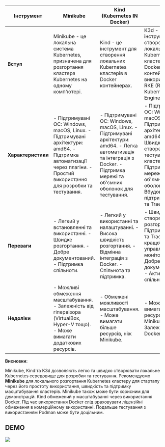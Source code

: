 | **Інструмент**               | **Minikube**                   | **Kind (Kubernetes IN Docker)** | **k3d**                         |
| ---------------------------- | ------------------------------ | ------------------------------- | ------------------------------ |
| **Вступ**                     | Minikube - це локальна система Kubernetes, призначена для розгортання кластера Kubernetes на одному комп'ютері. | Kind - це інструмент для створення локальних Kubernetes кластерів в Docker контейнерах. | K3d - це інструмент для створення локальних Kubernetes кластерів в Docker контейнерах з використанням RKE (Rancher Kubernetes Engine). |
| **Характеристики**            | - Підтримувані ОС: Windows, macOS, Linux. - Підтримувані архітектури: amd64. - Підтримка автоматизації через плагіни. - Простий використання для розробки та тестування. | - Підтримувані ОС: Windows, macOS, Linux. - Підтримувані архітектури: amd64. - Легка автоматизація та інтеграція з Docker. - Підтримка мережі та об'ємних оболонок для тестування. | - Підтримувані ОС: Windows, macOS, Linux. - Підтримувані архітектури: amd64. - Швидке створення та тестування кластерів. - Підтримка мережі та об'ємних оболонок. - Вбудована підтримка Helm та Traefik. |
| **Переваги**                  | - Легкий у встановленні та використанні. - Швидке розгортання. - Добре документований. - Підтримка спільноти. | - Легкий у використанні та налаштуванні. - Висока швидкість розгортання. - Відмінна інтеграція з Docker. - Спільнота та підтримка. | - Швидке створення та розгортання. - Підтримка Helm та Traefik для кращої управління та моніторингу. - Добре документований. - Активна спільнота. |
| **Недоліки**                 | - Можливі обмеження масштабування. - Залежність від гіпервізора (VirtualBox, Hyper-V тощо). - Може вимагати додаткових ресурсів. | - Обмежені можливості масштабування. - Може вимагати більше ресурсів, ніж Minikube. | - Може вимагати більше ресурсів, ніж Minikube. - Залежність від Docker. |

**Висновки:**

Minikube, Kind та K3d дозволяють легко та швидко створювати локальне Kubernetes середовище для розробки та тестування.
Рекомендуємо **Minikube** для локального розгортання Kubernetes кластеру для стартапу через його простоту використання, швидкість та підтримку масштабування кластерів.
Minikube також може бути корисним для демонстрацій. Kind обмежений у масштабуванні через використання Docker.
Під час використання Docker слід враховувати ліцензійні обмеження в комерційному використанні. Подальше тестування з використанням Podman може бути доцільним.

## DEMO

    
<a href="https://asciinema.org/a/TDWPfgkOJxjCQyaWrD8ncXKOR" target="_blank"><img src="https://asciinema.org/a/TDWPfgkOJxjCQyaWrD8ncXKOR.svg" /></a>


